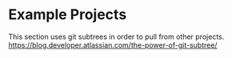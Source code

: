 # Example Projects

This section uses git subtrees in order to pull from other projects.
https://blog.developer.atlassian.com/the-power-of-git-subtree/